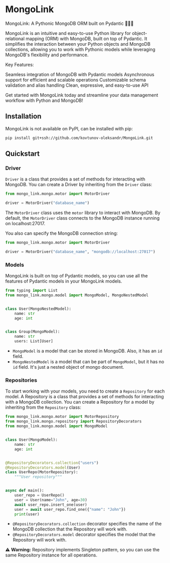 # MongoLink

MongoLink: A Pythonic MongoDB ORM built on Pydantic 🐍🔗🌿

MongoLink is an intuitive and easy-to-use Python library for object-relational mapping (ORM) with MongoDB, built on top of Pydantic. It simplifies the interaction between your Python objects and MongoDB collections, allowing you to work with Pythonic models while leveraging MongoDB's flexibility and performance.

Key Features:

Seamless integration of MongoDB with Pydantic models
Asynchronous support for efficient and scalable operations
Customizable schema validation and alias handling
Clean, expressive, and easy-to-use API

Get started with MongoLink today and streamline your data management workflow with Python and MongoDB!


## Installation

MongoLink is not available on PyPI, can be installed with pip:

```bash
pip install git+ssh://github.com/kovtunov-oleksandr/MongoLink.git
```

## Quickstart


### Driver
`Driver` is a class that provides a set of methods for interacting with MongoDB.
You can create a Driver by inheriting from the `Driver` class:

```python
from mongo_link.mongo.motor import MotorDriver

driver = MotorDriver("database_name")
```

The `MotorDriver` class uses the `motor` library to interact with MongoDB.
By default, the `MotorDriver` class connects to the MongoDB instance running on localhost:27017.

You also can specify the MongoDB connection string:

```python
from mongo_link.mongo.motor import MotorDriver

driver = MotorDriver("database_name", "mongodb://localhost:27017")
```

### Models
MongoLink is built on top of Pydantic models, so you can use all the features of Pydantic models in your 
MongoLink models.

```python
from typing import List
from mongo_link.mongo.model import MongoModel, MongoNestedModel


class User(MongoNestedModel):
    name: str
    age: int


class Group(MongoModel):
    name: str
    users: List[User]
```

* `MongoModel` is a model that can be stored in MongoDB. Also, it has an `id` field.
* `MongoNestedModel` is a model that can be part of `MongoModel`, but it has no `id` field. 
It's just a nested object of mongo document.

### Repositories

To start working with your models, you need to create a `Repository` for each model. 
A Repository is a class that provides a set of methods for interacting with a MongoDB collection. 
You can create a Repository for a model by inheriting from the `Repository` class:

```python
from mongo_link.mongo.motor import MotorRepository
from mongo_link.mongo.repository import RepositoryDecorators
from mongo_link.mongo.model import MongoModel


class User(MongoModel):
    name: str
    age: int


@RepositoryDecorators.collection("users")
@RepositoryDecorators.model(User)
class UserRepo(MotorRepository):
    """User repository"""


async def main():
    user_repo = UserRepo()
    user = User(name="John", age=30)
    await user_repo.insert_one(user)
    user = await user_repo.find_one({"name": "John"})
    print(user)

```

* `@RepositoryDecorators.collection` decorator specifies the name of the MongoDB collection that the Repository will work with. 
* `@RepositoryDecorators.model` decorator specifies the model that the Repository will work with.

⚠️ **Warning:** Repository implements Singleton pattern, so you can use the same Repository instance for all operations.

